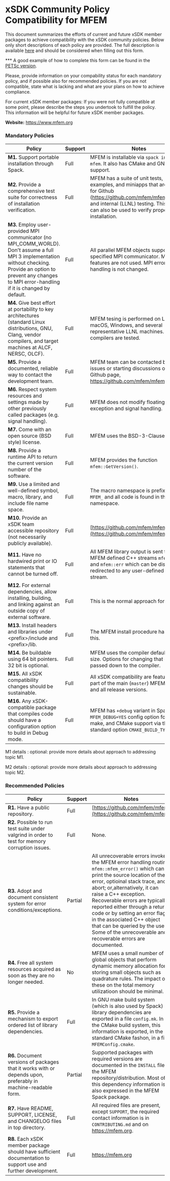 # xSDK Community Policy Compatibility for MFEM

This document summarizes the efforts of current and future xSDK member packages to achieve compatibility with the xSDK community policies. Below only short descriptions of each policy are provided. The full description is available [here](https://github.com/xsdk-project/xsdk-community-policies)
and should be considered when filling out this form.

*** A good example of how to complete this form can be found in the [PETSc version](https://github.com/xsdk-project/xsdk-policy-compatibility/blob/master/petsc-policy-compatibility.md).

Please, provide information on your compability status for each mandatory policy, and if possible also for recommended policies.
If you are not compatible, state what is lacking and what are your plans on how to achieve compliance.

For current xSDK member packages: If you were not fully compatible at some point, please describe the steps you undertook to fulfill the policy. This information will be helpful for future xSDK member packages.

**Website:**  https://www.mfem.org

### Mandatory Policies

| Policy                 |Support| Notes                   |
|------------------------|-------|-------------------------|
|**M1.** Support portable installation through Spack. |Full| MFEM is installable via `spack install mfem`. It also has CMake and GNU make support.|
|**M2.** Provide a comprehensive test suite for correctness of installation verification. |Full| MFEM has a suite of unit tests, examples, and miniapps that are used for Github (https://github.com/mfem/mfem/actions) and internal (LLNL) testing. This suite can also be used to verify proper installation.|
|**M3.** Employ user-provided MPI communicator (no MPI_COMM_WORLD). Don't assume a full MPI 3 implementation without checking. Provide an option to prevent any changes to MPI error-handling if it is changed by default. |Full| All parallel MFEM objects support a user specified MPI communicator. MPI-3 features are not used. MPI error-handling is not changed.|
|**M4.** Give best effort at portability to key architectures (standard Linux distributions, GNU, Clang, vendor compilers, and target machines at ALCF, NERSC, OLCF). |Full| MFEM tesing is performed on Linux, macOS, Windows, and several representative LLNL machines. All major compilers are tested.|
|**M5.** Provide a documented, reliable way to contact the development team. |Full| MFEM team can be contacted by filing issues or starting discussions on our Github page, https://github.com/mfem/mfem.|
|**M6.** Respect system resources and settings made by other previously called packages (e.g. signal handling). |Full| MFEM does not modify floating-point exception and signal handling.|
|**M7.** Come with an open source (BSD style) license. |Full| MFEM uses the BSD-3-Clause license.|
|**M8.** Provide a runtime API to return the current version number of the software. |Full| MFEM provides the function `mfem::GetVersion()`.|
|**M9.** Use a limited and well-defined symbol, macro, library, and include file name space. |Full| The macro namespace is prefixed with `MFEM_` and all code is found in the `mfem` namespace. |
|**M10.** Provide an xSDK team accessible repository (not necessarily publicly available). |Full| [https://github.com/mfem/mfem](https://github.com/mfem/mfem) |
|**M11.** Have no hardwired print or IO statements that cannot be turned off. |Full| All MFEM library output is sent to the MFEM defined C++ streams `mfem::out` and `mfem::err` which can be disabled or redirected to any user-defined C++ stream.|
|**M12.** For external dependencies, allow installing, building, and linking against an outside copy of external software. |Full| This is the normal approach for MFEM. |
|**M13.** Install headers and libraries under \<prefix\>/include and \<prefix\>/lib. |Full| The MFEM install procedure handles this. |
|**M14.** Be buildable using 64 bit pointers. 32 bit is optional. |Full| MFEM uses the compiler default pointer size. Options for changing that can be passed down to the compiler.|
|**M15.** All xSDK compatibility changes should be sustainable. |Full| All xSDK compatibility are features are part of the main (`master`) MFEM branch and all release versions.|
|**M16.** Any xSDK-compatible package that compiles code should have a configuration option to build in Debug mode. |Full| MFEM has `+debug` variant in Spack, `MFEM_DEBUG=YES` config option for GNU make, and CMake support via the standard option `CMAKE_BUILD_TYPE`. |

M1 details <a id="m1-details"></a>: optional: provide more details about approach to addressing topic M1.

M2 details <a id="m2-details"></a>: optional: provide more details about approach to addressing topic M2.

### Recommended Policies

| Policy                 |Support| Notes                   |
|------------------------|-------|-------------------------|
|**R1.** Have a public repository. |Full| [https://github.com/mfem/mfem](https://github.com/mfem/mfem) |
|**R2.** Possible to run test suite under valgrind in order to test for memory corruption issues. |Full| None. |
|**R3.** Adopt and document consistent system for error conditions/exceptions. |Partial| All unrecoverable errors invoke the MFEM error handling routine `mfem::mfem_error()` which can print the source location of the error, optioinal stack trace, and abort; or,alternatively, it can raise a C++ exception. Recoverable errors are typically reported either through a return code or by setting an error flag in the associated C++ object that can be queried by the user. Some of the unrecoverable and recoverable errors are documented.|
|**R4.** Free all system resources acquired as soon as they are no longer needed. |No| MFEM uses a small number of global objects that perform dynamic memory allocation for storing small objects such as quadrature rules. The impact of these on the total memory utilizatioon should be minimal.|
|**R5.** Provide a mechanism to export ordered list of library dependencies. |Full| In GNU make build system (which is also used by Spack) library dependencies are exported in a file `config.mk`. In the CMake build system, this information is exported, in the standard CMake fashon, in a file `MFEMConfig.cmake`.|
|**R6.** Document versions of packages that it works with or depends upon, preferably in machine-readable form.  |Partial| Supported packages with required versions are documented in the `INSTALL` file in the MFEM repository/distribution. Most of this dependency information is also expressed in the MFEM Spack package.|
|**R7.** Have README, SUPPORT, LICENSE, and CHANGELOG files in top directory.  |Full| All required files are present, except `SUPPORT`, the required contact information is in `CONTRIBUTING.md` and on https://mfem.org.|
|**R8.** Each xSDK member package should have sufficient documentation to support use and further development.  |Full| https://mfem.org |
